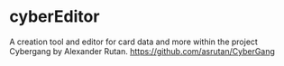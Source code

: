 # cyberEditor
A creation tool and editor for card data and more within the project Cybergang by Alexander Rutan. https://github.com/asrutan/CyberGang 
